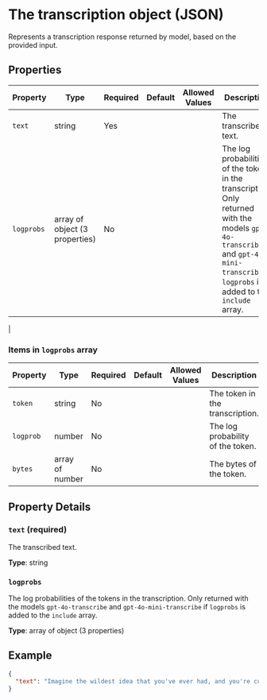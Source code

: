 # The transcription object (JSON)

Represents a transcription response returned by model, based on the provided input.

## Properties

| Property | Type | Required | Default | Allowed Values | Description |
| -------- | ---- | -------- | ------- | -------------- | ----------- |
| `text` | string | Yes |  |  | The transcribed text. |
| `logprobs` | array of object (3 properties) | No |  |  | The log probabilities of the tokens in the transcription. Only returned with the models `gpt-4o-transcribe` and `gpt-4o-mini-transcribe` if `logprobs` is added to the `include` array.
 |


### Items in `logprobs` array

| Property | Type | Required | Default | Allowed Values | Description |
| -------- | ---- | -------- | ------- | -------------- | ----------- |
| `token` | string | No |  |  | The token in the transcription. |
| `logprob` | number | No |  |  | The log probability of the token. |
| `bytes` | array of number | No |  |  | The bytes of the token. |

## Property Details

### `text` (required)

The transcribed text.

**Type**: string

### `logprobs`

The log probabilities of the tokens in the transcription. Only returned with the models `gpt-4o-transcribe` and `gpt-4o-mini-transcribe` if `logprobs` is added to the `include` array.


**Type**: array of object (3 properties)

## Example

```json
{
  "text": "Imagine the wildest idea that you've ever had, and you're curious about how it might scale to something that's a 100, a 1,000 times bigger. This is a place where you can get to do that."
}

```

